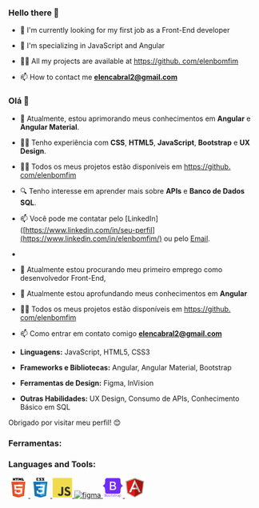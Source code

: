 
### Hello there 👋


- 🔭  I'm currently looking for my first job as a Front-End developer

- 🌱 I'm specializing in JavaScript and Angular

- 👨‍💻 All my projects are available at [https://github. com/elenbomfim](https://github.com/elenbomfim)

- 📫 How to contact me **elencabral2@gmail.com**



### Olá 👋

- 🌱 Atualmente, estou aprimorando meus conhecimentos em **Angular** e **Angular Material**.
- 👩‍💻 Tenho experiência com **CSS**, **HTML5**, **JavaScript**, **Bootstrap** e **UX Design**.
- 👨‍💻 Todos os meus projetos estão disponíveis em [https://github. com/elenbomfim](https://github.com/elenbomfim)
- 🔍 Tenho interesse em aprender mais sobre **APIs** e **Banco de Dados SQL**.
- 📫 Você pode me contatar pelo [LinkedIn]([https://www.linkedin.com/in/seu-perfil](https://www.linkedin.com/in/elenbomfim/) ou pelo [Email](mailto:seu-email).
- 
- 🔭 Atualmente estou procurando meu primeiro emprego como desenvolvedor Front-End,
  
- 🌱 Atualmente estou aprofundando meus conhecimentos em **Angular**

- 👨‍💻 Todos os meus projetos estão disponíveis em [https://github. com/elenbomfim](https://github.com/elenbomfim)

- 📫 Como entrar em contato comigo **elencabral2@gmail.com**



- **Linguagens:** JavaScript, HTML5, CSS3
- **Frameworks e Bibliotecas:** Angular, Angular Material, Bootstrap
- **Ferramentas de Design:** Figma, InVision
- **Outras Habilidades:** UX Design, Consumo de APIs, Conhecimento Básico em SQL



Obrigado por visitar meu perfil! 😊


<h3 align="left">Ferramentas:</h3>
<h3 align="left">Languages and Tools:</h3>

<p align="left"> 
  <a href="https://www.w3.org/html/" target="_blank" rel="noreferrer">
    <img src="https://raw.githubusercontent.com/devicons/devicon/master/icons/html5/html5-original-wordmark.svg" alt="html5" width="40" height="40"/>
  </a>
  <a href="https://www.w3schools.com/css/" target="_blank" rel="noreferrer">
    <img src="https://raw.githubusercontent.com/devicons/devicon/master/icons/css3/css3-original-wordmark.svg" alt="css3" width="40" height="40"/>
  </a>
  <a href="https://developer.mozilla.org/en-US/docs/Web/JavaScript" target="_blank" rel="noreferrer">
    <img src="https://raw.githubusercontent.com/devicons/devicon/master/icons/javascript/javascript-original.svg" alt="javascript" width="40" height="40"/>
  </a>
    <a href="https://www.figma.com/" target="_blank" rel="noreferrer">
    <img src="https://www.vectorlogo.zone/logos/figma/figma-icon.svg" alt="figma" width="40" height="40"/>
  </a> 
 <a href="https://getbootstrap.com" target="_blank" rel="noreferrer">
    <img src="https://raw.githubusercontent.com/devicons/devicon/master/icons/bootstrap/bootstrap-plain-wordmark.svg" alt="bootstrap" width="40" height="40"/>
  </a>
  <a href="https://angular.io" target="_blank" rel="noreferrer">
    <img src="https://raw.githubusercontent.com/devicons/devicon/master/icons/angularjs/angularjs-original.svg" alt="angular" width="40" height="40"/>
  </a>
  
</p>

